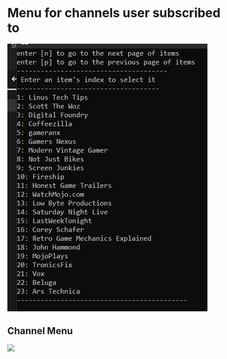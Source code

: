 # Menu for channels user subscribed to
![](/screenshots/g-1.PNG)

## Channel Menu
![](/screenshots/g-2.PNG)

